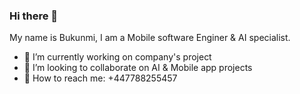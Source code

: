 ### Hi there 👋

My name is Bukunmi, I am a Mobile software Enginer & AI specialist.

- 🔭 I’m currently working on company's project
- 🤝 I’m looking to collaborate on AI & Mobile app projects
- 💬 How to reach me: +447788255457
